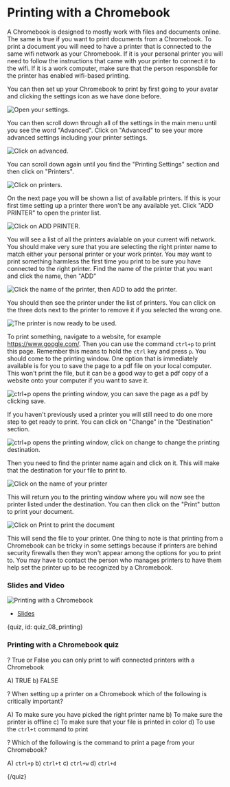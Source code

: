 # Printing with a Chromebook

A Chromebook is designed to mostly work with files and documents online. The same is true if you want to print documents from a Chromebook. To print a document you will need to have a printer that is connected to the same wifi network as your Chromebook. If it is your personal printer you will need to follow the instructions that came with your printer to connect it to the wifi. If it is a work computer, make sure that the person responsbile for the printer has enabled wifi-based printing. 

You can then set up your Chromebook to print by first going to your avatar and clicking the settings icon as we have done before. 

![Open your settings.](images/08_printing/08_chromebookintro_printing-1.png)

You can then scroll down through all of the settings in the main menu until you see the word "Advanced". Click on "Advanced" to see your more advanced settings including your printer settings. 


![Click on advanced.](images/08_printing/08_chromebookintro_printing-2.png)


You can scroll down again until you find the "Printing Settings" section and then click on "Printers".


![Click on printers.](images/08_printing/08_chromebookintro_printing-3.png)


On the next page you will be shown a list of available printers. If this is your first time setting up a printer there won't be any available yet. Click "ADD PRINTER" to open the printer list. 

![Click on ADD PRINTER.](images/08_printing/08_chromebookintro_printing-4.png)

You will see a list of all the printers avialable on your current wifi network. You should make very sure that you are selecting the right printer name to match either your personal printer or your work printer. You may want to print something harmless the first time you print to be sure you have connected to the right printer. Find the name of the printer that you want and click the name, then "ADD"

![Click the name of the printer, then ADD to add the printer.](images/08_printing/08_chromebookintro_printing-5.png)

You should then see the printer under the list of printers. You can click on the three dots next to the printer to remove it if you selected the wrong one. 


![The printer is now ready to be used. ](images/08_printing/08_chromebookintro_printing-6.png)


To print something, navigate to a website, for example https://www.google.com/. Then you can use the command `ctrl+p` to print this page. Remember this means to hold the `ctrl` key and press `p`. You should come to the printing window. One option that is immediately available is for you to save the page to a pdf file on your local computer. This won't print the file, but it can be a good way to get a pdf copy of a website onto your computer if you want to save it. 

![ctrl+p opens the printing window, you can save the page as a pdf by clicking save. ](images/08_printing/08_chromebookintro_printing-7.png)


If you haven't previously used a printer you will still need to do one more step to get ready to print. You can click on  "Change" in the "Destination" section. 


![ctrl+p opens the printing window, click on change to change the printing destination. ](images/08_printing/08_chromebookintro_printing-8.png)

Then you need to find the printer name again and click on it. This will make that the destination for your file to print to. 

![Click on the name of your printer](images/08_printing/08_chromebookintro_printing-9.png)

This will return you to the printing window where you will now see the printer listed under the destination. You can then click on the "Print" button to print your document. 

![Click on Print to print the document ](images/08_printing/08_chromebookintro_printing-10.png)

This will send the file to your printer. One thing to note is that printing from a Chromebook can be tricky in some settings because if printers are behind security firewalls then they won't appear among the options for you to print to. You may have to contact the person who manages printers to have them help set the printer up to be recognized by a Chromebook. 

### Slides and Video

![Printing with a Chromebook](https://www.youtube.com/watch?v=ycCAW5PCpqQ)

* [Slides](https://docs.google.com/presentation/d/1KxH-cciEQAyyHcngpzw_4n-vQkznmBsvi6QhS5RBOwg/edit?usp=sharing)

{quiz, id: quiz_08_printing}

### Printing with a Chromebook quiz

? True or False you can only print to wifi connected printers with a Chromebook

A) TRUE
b) FALSE

? When setting up a printer on a Chromebook which of the following is critically important?

A) To make sure you have picked the right printer name
b) To make sure the printer is offline
c) To make sure that your file is printed in color
d) To use the `ctrl+t` command to print

? Which of the following is the command to print a page from your Chromebook?

A) `ctrl+p`
b) `ctrl+t`
c) `ctrl+w`
d) `ctrl+d`


{/quiz}

